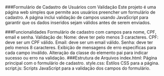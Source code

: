###Formulário de Cadastro de Usuários com Validação
Este projeto é uma página web simples que permite aos usuários preencher um formulário de cadastro. A página inclui validação de campos usando JavaScript para garantir que os dados inseridos sejam válidos antes de serem enviados.

###Funcionalidades
Formulário de cadastro com campos para nome, CPF, email e senha.
Validação de:
Nome: deve ter pelo menos 3 caracteres.
CPF: deve ser um CPF válido.
Email: deve ser um email válido.
Senha: deve ter pelo menos 8 caracteres.
Exibição de mensagens de erro específicas para cada campo inválido.
Alteração da classe do elemento pai para indicar sucesso ou erro na validação.
###Estrutura de Arquivos
index.html: Página principal com o formulário de cadastro.
style.css: Estilos CSS para a página.
script.js: Scripts JavaScript para a validação dos campos do formulário.
